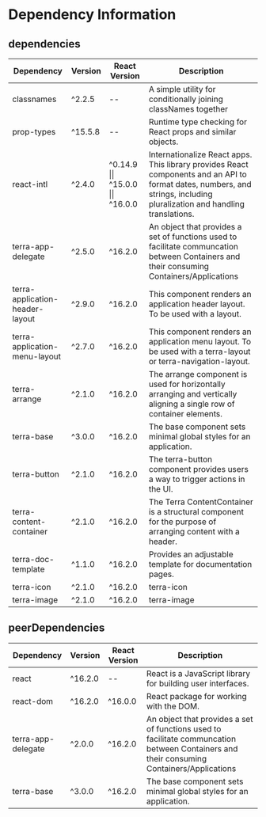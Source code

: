# Dependency Information

## dependencies
| Dependency | Version | React Version | Description |
|-|-|-|-|
| classnames | ^2.2.5 | -- | A simple utility for conditionally joining classNames together |
| prop-types | ^15.5.8 | -- | Runtime type checking for React props and similar objects. |
| react-intl | ^2.4.0 | ^0.14.9 \|\| ^15.0.0 \|\| ^16.0.0 | Internationalize React apps. This library provides React components and an API to format dates, numbers, and strings, including pluralization and handling translations. |
| terra-app-delegate | ^2.5.0 | ^16.2.0 | An object that provides a set of functions used to facilitate communcation between Containers and their consuming Containers/Applications |
| terra-application-header-layout | ^2.9.0 | ^16.2.0 | This component renders an application header layout. To be used with a layout. |
| terra-application-menu-layout | ^2.7.0 | ^16.2.0 | This component renders an application menu layout. To be used with a terra-layout or terra-navigation-layout. |
| terra-arrange | ^2.1.0 | ^16.2.0 | The arrange component is used for horizontally arranging and vertically aligning a single row of container elements. |
| terra-base | ^3.0.0 | ^16.2.0 | The base component sets minimal global styles for an application. |
| terra-button | ^2.1.0 | ^16.2.0 | The terra-button component provides users a way to trigger actions in the UI. |
| terra-content-container | ^2.1.0 | ^16.2.0 | The Terra ContentContainer is a structural component for the purpose of arranging content with a header. |
| terra-doc-template | ^1.1.0 | ^16.2.0 | Provides an adjustable template for documentation pages. |
| terra-icon | ^2.1.0 | ^16.2.0 | terra-icon |
| terra-image | ^2.1.0 | ^16.2.0 | terra-image |

## peerDependencies
| Dependency | Version | React Version | Description |
|-|-|-|-|
| react | ^16.2.0 | -- | React is a JavaScript library for building user interfaces. |
| react-dom | ^16.2.0 | ^16.0.0 | React package for working with the DOM. |
| terra-app-delegate | ^2.0.0 | ^16.2.0 | An object that provides a set of functions used to facilitate communcation between Containers and their consuming Containers/Applications |
| terra-base | ^3.0.0 | ^16.2.0 | The base component sets minimal global styles for an application. |
